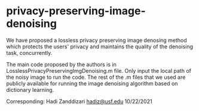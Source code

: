 # privacy-preserving-image-denoising


We have proposed a lossless privacy preserving image denosing method which protects the users' privacy and maintains the quality of the denoising task, concurrently.

The main code proposed by the authors is in LosslessPrivacyPreservingImgDenoising.m file. Only input the local path of the noisy image to run the code.
The rest of the .m files that we used are publicly available for running the image denoising algorithm based on dictionary learning.


Corresponding:
Hadi Zanddizari
hadiz@usf.edu
10/22/2021
